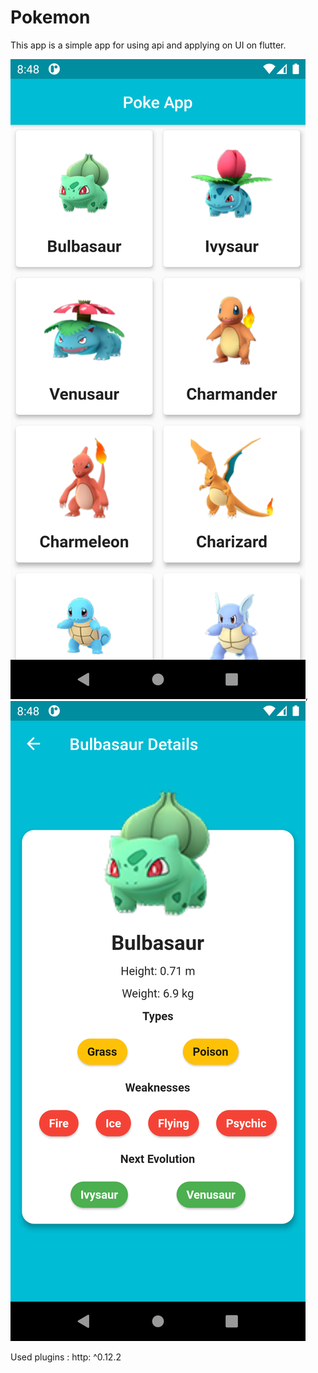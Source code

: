 # Pokemon
This app is a simple app for using api and applying on UI on flutter.

![](https://github.com/ElGenius-developer/Pokemon/blob/main/ScreenShots/1.png), ![](https://github.com/ElGenius-developer/Pokemon/blob/main/ScreenShots/2.png)


Used plugins : 
http: ^0.12.2


